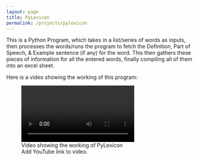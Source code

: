 ```yaml
---
layout: page
title: PyLexicon
permalink: /projects/pylexicon
---
```

<p>This is a Python Program, which takes in a list/series of words as inputs, then processes the words/runs the program to fetch the Definition, Part of Speech, & Example sentence (if any) for the word. This then gathers these pieces of information for all the entered words, finally compiling all of them into an excel sheet.</p>
<p>Here is a video showing the working of this program:</p>
<figure>
    <video controls>
        <source src="/media/PyLexicon_Working.mp4" type="video/mp4">
        Error with browser: Does not support video.
    </video>
    <figcaption>Video showing the working of PyLexicon</figcaption>
    Add YouTube link to video. 
</figure>
<p></p>
